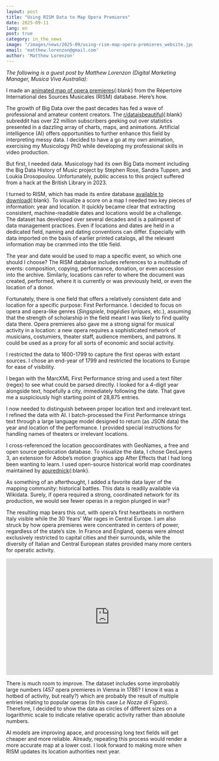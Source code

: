 ```yaml
---
layout: post
title: "Using RISM Data to Map Opera Premieres"
date: 2025-09-11
lang: en
post: true
category: in_the_news
image: "/images/news/2025-09/using-rism-map-opera-premieres_website.jpg"
email: 'matthew.lorenzon@gmail.com'
author: 'Matthew Lorenzon'
---
```


_The following is a guest post by Matthew Lorenzon (Digital Marketing Manager, Musica Viva Australia):_

I made an [animated map of opera premieres](https://www.youtube.com/watch?v=Kcf_H5wx1jc){:blank} from the Répertoire International des Sources Musicales (RISM) database. Here’s how.

The growth of Big Data over the past decades has fed a wave of professional and amateur content creators. The [r/dataisbeautiful](https://www.reddit.com/r/dataisbeautiful){:blank} subreddit has over 22 million subscribers geeking out over statistics presented in a dazzling array of charts, maps, and animations. Artificial intelligence (AI) offers opportunities to further enhance this field by interpreting messy data. I decided to have a go at my own animation, exercising my Musicology PhD while developing my professional skills in video production.

But first, I needed data. Musicology had its own Big Data moment including the Big Data History of Music project by Stephen Rose, Sandra Tuppen, and Loukia Drosopoulou. Unfortunately, public access to this project suffered from a hack at the British Library in 2023.

I turned to RISM, which has made its entire database [available to download](https://rism.digital/exports/index.html){:blank}. To visualize a score on a map I needed two key pieces of information: year and location. It quickly became clear that extracting consistent, machine-readable dates and locations would be a challenge. The dataset has developed over several decades and is a palimpsest of data management practices. Even if locations and dates are held in a dedicated field, naming and dating conventions can differ. Especially with data imported on the basis of earlier printed catalogs, all the relevant information may be crammed into the title field.

The year and date would be used to map a specific event, so which one should I choose? The RISM database includes references to a multitude of events: composition, copying, performance, donation, or even accession into the archive. Similarly, locations can refer to where the document was created, performed, where it is currently or was previously held, or even the location of a donor.

Fortunately, there is one field that offers a relatively consistent date and location for a specific purpose: First Performance. I decided to focus on opera and opera-like genres (_Singspiele_, _tragédies lyriques_, etc.), assuming that the strength of scholarship in the field meant I was likely to find quality data there. Opera premieres also gave me a strong signal for musical activity in a location: a new opera requires a sophisticated network of musicians, costumiers, theater staff, audience members, and patrons. It could be used as a proxy for all sorts of economic and social activity.

I restricted the data to 1600-1799 to capture the first operas with extant sources. I chose an end-year of 1799 and restricted the locations to Europe for ease of visibility. 

I began with the MarcXML First Performance string and used a text filter (regex) to see what could be parsed directly. I looked for a 4-digit year alongside text, hopefully a city, immediately following the date. That gave me a suspiciously high starting point of 28,875 entries.

I now needed to distinguish between proper location text and irrelevant text. I refined the data with AI. I batch-processed the First Performance strings text through a large language model designed to return (as JSON data) the year and location of the performance. I provided special instructions for handling names of theaters or irrelevant locations.

I cross-referenced the location geocoordinates with GeoNames, a free and open source geolocation database. To visualize the data, I chose GeoLayers 3, an extension for Adobe’s motion graphics app After Effects that I had long been wanting to learn. I used open-source historical world map coordinates maintained by [aourednick](https://github.com/aourednik/historical-basemaps){:blank}.

As something of an afterthought, I added a favorite data layer of the mapping community: historical battles. This data is readily available via Wikidata. Surely, if opera required a strong, coordinated network for its production, we would see fewer operas in a region plunged in war?

The resulting map bears this out, with opera’s first heartbeats in northern Italy visible while the 30 Years’ War rages in Central Europe. I am also struck by how opera premieres were concentrated in centers of power, regardless of the state’s size. In France and England, operas were almost exclusively restricted to capital cities and their surrounds, while the diversity of Italian and Central European states provided many more centers for operatic activity.

<iframe width="560" height="315" src="https://www.youtube.com/embed/Kcf_H5wx1jc" frameborder="0" allowfullscreen></iframe>


There is much room to improve. The dataset includes some improbably large numbers (457 opera premieres in Vienna in 1786? I know it was a hotbed of activity, but really?) which are probably the result of multiple entries relating to popular operas (in this case _Le Nozze di Figaro_). Therefore, I decided to show the data as circles of different sizes on a logarithmic scale to indicate relative operatic activity rather than absolute numbers.

AI models are improving apace, and processing long text fields will get cheaper and more reliable. Already, repeating this process would render a more accurate map at a lower cost. I look forward to making more when RISM updates its location authorities next year.
